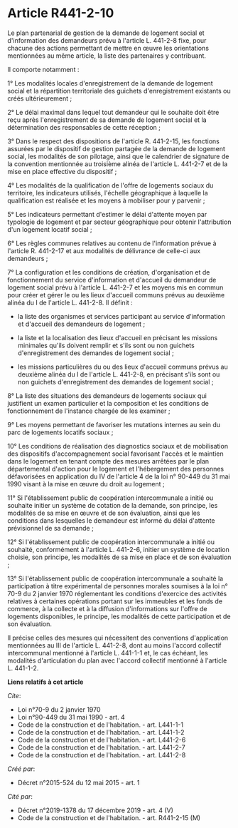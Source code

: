 # Article R441-2-10

Le plan partenarial de gestion de la demande de logement social et d'information des demandeurs prévu à l'article L. 441-2-8
fixe, pour chacune des actions permettant de mettre en œuvre les orientations mentionnées au même article, la liste des
partenaires y contribuant. 

Il comporte notamment : 

1° Les modalités locales d'enregistrement de la demande de logement social et la répartition territoriale des guichets
d'enregistrement existants ou créés ultérieurement ; 

2° Le délai maximal dans lequel tout demandeur qui le souhaite doit être reçu après l'enregistrement de sa demande de
logement social et la détermination des responsables de cette réception ; 

3° Dans le respect des dispositions de l'article R. 441-2-15, les fonctions assurées par le dispositif de gestion partagée de
la demande de logement social, les modalités de son pilotage, ainsi que le calendrier de signature de la convention
mentionnée au troisième alinéa de l'article L. 441-2-7 et de la mise en place effective du dispositif ; 

4° Les modalités de la qualification de l'offre de logements sociaux du territoire, les indicateurs utilisés, l'échelle
géographique à laquelle la qualification est réalisée et les moyens à mobiliser pour y parvenir ; 

5° Les indicateurs permettant d'estimer le délai d'attente moyen par typologie de logement et par secteur géographique pour
obtenir l'attribution d'un logement locatif social ; 

6° Les règles communes relatives au contenu de l'information prévue à l'article R. 441-2-17 et aux modalités de délivrance de
celle-ci aux demandeurs ; 

7° La configuration et les conditions de création, d'organisation et de fonctionnement du service d'information et d'accueil
du demandeur de logement social prévu à l'article L. 441-2-7 et les moyens mis en commun pour créer et gérer le ou les lieux
d'accueil communs prévus au deuxième alinéa du I de l'article L. 441-2-8. Il définit :

- la liste des organismes et services participant au service d'information et d'accueil des demandeurs de logement ;

- la liste et la localisation des lieux d'accueil en précisant les missions minimales qu'ils doivent remplir et s'ils sont ou
non guichets d'enregistrement des demandes de logement social ;

- les missions particulières du ou des lieux d'accueil communs prévus au deuxième alinéa du I de l'article L. 441-2-8, en
précisant s'ils sont ou non guichets d'enregistrement des demandes de logement social ; 

8° La liste des situations des demandeurs de logements sociaux qui justifient un examen particulier et la composition et les
conditions de fonctionnement de l'instance chargée de les examiner ; 

9° Les moyens permettant de favoriser les mutations internes au sein du parc de logements locatifs sociaux ; 

10° Les conditions de réalisation des diagnostics sociaux et de mobilisation des dispositifs d'accompagnement social
favorisant l'accès et le maintien dans le logement en tenant compte des mesures arrêtées par le plan départemental d'action
pour le logement et l'hébergement des personnes défavorisées en application du  IV de l'article 4 de la loi n° 90-449 du 31
mai 1990  visant à la mise en œuvre du droit au logement ; 

11° Si l'établissement public de coopération intercommunale a initié ou souhaite initier un système de cotation de la
demande, son principe, les modalités de sa mise en œuvre et de son évaluation, ainsi que les conditions dans lesquelles le
demandeur est informé du délai d'attente prévisionnel de sa demande ; 

12° Si l'établissement public de coopération intercommunale a initié ou souhaité, conformément à l'article L. 441-2-6,
initier un système de location choisie, son principe, les modalités de sa mise en place et de son évaluation ; 

13° Si l'établissement public de coopération intercommunale a souhaité la participation à titre expérimental de personnes
morales soumises à la  loi n° 70-9 du 2 janvier 1970  réglementant les conditions d'exercice des activités relatives à
certaines opérations portant sur les immeubles et les fonds de commerce, à la collecte et à la diffusion d'informations sur
l'offre de logements disponibles, le principe, les modalités de cette participation et de son évaluation. 

Il précise celles des mesures qui nécessitent des conventions d'application mentionnées au III de l'article L. 441-2-8, dont
au moins l'accord collectif intercommunal mentionné à l'article L. 441-1-1 et, le cas échéant, les modalités d'articulation
du plan avec l'accord collectif mentionné à l'article L. 441-1-2.

**Liens relatifs à cet article**

_Cite_:

  - Loi n°70-9 du 2 janvier 1970
  - Loi n°90-449 du 31 mai 1990 - art. 4
  - Code de la construction et de l'habitation. - art. L441-1-1
  - Code de la construction et de l'habitation. - art. L441-1-2
  - Code de la construction et de l'habitation. - art. L441-2-6
  - Code de la construction et de l'habitation. - art. L441-2-7
  - Code de la construction et de l'habitation. - art. L441-2-8

_Créé par_:

  - Décret n°2015-524 du 12 mai 2015 - art. 1

_Cité par_:

  - Décret n°2019-1378 du 17 décembre 2019 - art. 4 (V)
  - Code de la construction et de l'habitation. - art. R441-2-15 (M)
